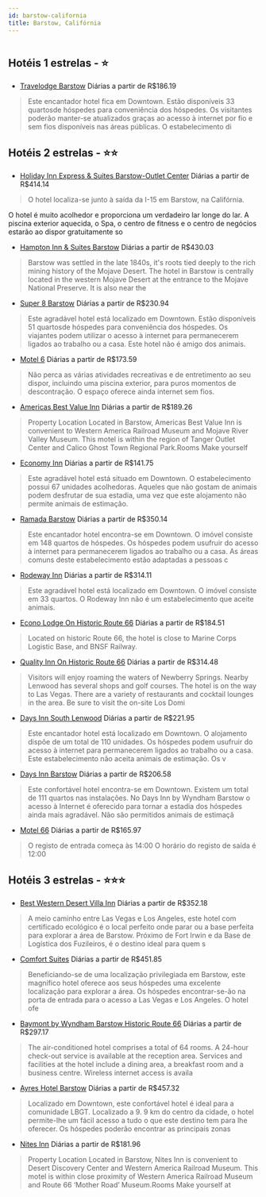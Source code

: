 ```yaml
---
id: barstow-california
title: Barstow, Califórnia
---
```


<center><img src="http://photos.hotelbeds.com/giata/13/132561/132561a_hb_a_002.jpg" alt="" /></center>


## Hotéis 1 estrelas - ⭐️

-    [Travelodge Barstow](https://www.hurb.com/hoteis/barstow/travelodge-barstow-JNP-JP066530?cmp=18055) Diárias a partir de R$186.19
   > Este encantador hotel fica em Downtown. Estão disponíveis 33 quartosde hóspedes para conveniência dos hóspedes. Os visitantes poderão manter-se atualizados graças ao acesso à internet por fio e sem fios disponíveis nas áreas públicas. O estabelecimento di

## Hotéis 2 estrelas - ⭐️⭐️

-    [Holiday Inn Express & Suites Barstow-Outlet Center](https://www.hurb.com/hoteis/barstow/holiday-inn-express-suites-barstow-outlet-center-JNP-JP731801?cmp=18055) Diárias a partir de R$414.14
   > O hotel localiza-se junto à saída da I-15 em Barstow, na Califórnia.

O hotel é muito acolhedor e proporciona um verdadeiro lar longe do lar. A piscina exterior aquecida, o Spa, o centro de fitness e o centro de negócios estarão ao dispor gratuitamente so
-    [Hampton Inn & Suites Barstow](https://www.hurb.com/hoteis/barstow/hampton-inn-suites-barstow-JNP-JP136360?cmp=18055) Diárias a partir de R$430.03
   > Barstow was settled in the late 1840s, it&apos;s roots tied deeply to the rich mining history of the Mojave Desert. The hotel in Barstow is centrally located in the western Mojave Desert at the entrance to the Mojave National Preserve. It is also near the
-    [Super 8 Barstow](https://www.hurb.com/hoteis/barstow/super-8-barstow-JNP-JP982781?cmp=18055) Diárias a partir de R$230.94
   > Este agradável hotel está localizado em Downtown. Estão disponíveis 51 quartosde hóspedes para conveniência dos hóspedes. Os viajantes podem utilizar o acesso à internet para permanecerem ligados ao trabalho ou a casa. Este hotel não é amigo dos animais. 
-    [Motel 6](https://www.hurb.com/hoteis/barstow/motel-6-JNP-JP006039?cmp=18055) Diárias a partir de R$173.59
   > Não perca as várias atividades recreativas e de entretimento ao seu dispor, incluindo uma piscina exterior, para puros momentos de descontração. O espaço oferece ainda internet sem fios.
-    [Americas Best Value Inn](https://www.hurb.com/hoteis/barstow/americas-best-value-inn-JNP-JP986189?cmp=18055) Diárias a partir de R$189.26
   > Property Location Located in Barstow, Americas Best Value Inn is convenient to Western America Railroad Museum and Mojave River Valley Museum. This motel is within the region of Tanger Outlet Center and Calico Ghost Town Regional Park.Rooms Make yourself 
-    [Economy Inn](https://www.hurb.com/hoteis/barstow/economy-inn-JNP-JP310986?cmp=18055) Diárias a partir de R$141.75
   > Este agradável hotel está situado em Downtown. O estabelecimento possui 67 unidades acolhedoras. Aqueles que não gostam de animais podem desfrutar de sua estadia, uma vez que este alojamento não permite animais de estimação. 
-    [Ramada Barstow](https://www.hurb.com/hoteis/barstow/ramada-barstow-JNP-JP062850?cmp=18055) Diárias a partir de R$350.14
   > Este encantador hotel encontra-se em Downtown. O imóvel consiste em 148 quartos de hóspedes. Os hóspedes podem usufruir do acesso à internet para permanecerem ligados ao trabalho ou a casa. As áreas comuns deste estabelecimento estão adaptadas a pessoas c
-    [Rodeway Inn](https://www.hurb.com/hoteis/barstow/rodeway-inn-JNP-JP195330?cmp=18055) Diárias a partir de R$314.11
   > Este agradável hotel está localizado em Downtown. O imóvel consiste em 33 quartos. O Rodeway Inn não é um estabelecimento que aceite animais. 
-    [Econo Lodge On Historic Route 66](https://www.hurb.com/hoteis/barstow/econo-lodge-on-historic-route-66-JNP-JP102942?cmp=18055) Diárias a partir de R$184.51
   > Located on historic Route 66, the hotel is close to Marine Corps Logistic Base, and BNSF Railway.
-    [Quality Inn On Historic Route 66](https://www.hurb.com/hoteis/barstow/quality-inn-on-historic-route-66-JNP-JP276567?cmp=18055) Diárias a partir de R$314.48
   > Visitors will enjoy roaming the waters of Newberry Springs. Nearby Lenwood has several shops and golf courses. The hotel is on the way to Las Vegas. There are a variety of restaurants and cocktail lounges in the area. Be sure to visit the on-site Los Domi
-    [Days Inn South Lenwood](https://www.hurb.com/hoteis/barstow/days-inn-south-lenwood-JNP-JP066526?cmp=18055) Diárias a partir de R$221.95
   > Este encantador hotel está localizado em Downtown. O alojamento dispõe de um total de 110 unidades. Os hóspedes podem usufruir do acesso à internet para permanecerem ligados ao trabalho ou a casa. Este estabelecimento não aceita animais de estimação. Os v
-    [Days Inn Barstow](https://www.hurb.com/hoteis/barstow/days-inn-barstow-JNP-JP277461?cmp=18055) Diárias a partir de R$206.58
   > Este confortável hotel encontra-se em Downtown. Existem um total de 111 quartos nas instalações. No Days Inn by Wyndham Barstow o acesso à Internet é oferecido para tornar a estadia dos hóspedes ainda mais agradável. Não são permitidos animais de estimaçã
-    [Motel 66](https://www.hurb.com/hoteis/barstow/motel-66-JNP-JP302527?cmp=18055) Diárias a partir de R$165.97
   > O registo de entrada começa às 14:00 O horário do registo de saída é 12:00

## Hotéis 3 estrelas - ⭐️⭐️⭐️

-    [Best Western Desert Villa Inn](https://www.hurb.com/hoteis/barstow/best-western-desert-villa-inn-JNP-JP271217?cmp=18055) Diárias a partir de R$352.18
   > A meio caminho entre Las Vegas e Los Angeles, este hotel com certificado ecológico é o local perfeito onde parar ou a base perfeita para explorar a área de Barstow. Próximo de Fort Irwin e da Base de Logística dos Fuzileiros, é o destino ideal para quem s
-    [Comfort Suites](https://www.hurb.com/hoteis/barstow/comfort-suites-JNP-JP232661?cmp=18055) Diárias a partir de R$451.85
   > Beneficiando-se de uma localização privilegiada em Barstow, este magnífico hotel oferece aos seus hóspedes uma excelente localização para explorar a área. Os hóspedes encontrar-se-ão na porta de entrada para o acesso a Las Vegas e Los Angeles. O hotel ofe
-    [Baymont by Wyndham Barstow Historic Route 66](https://www.hurb.com/hoteis/barstow/baymont-by-wyndham-barstow-historic-route-66-JNP-JP795241?cmp=18055) Diárias a partir de R$297.17
   > The air-conditioned hotel comprises a total of 64 rooms. A 24-hour check-out service is available at the reception area. Services and facilities at the hotel include a dining area, a breakfast room and a business centre. Wireless internet access is availa
-    [Ayres Hotel Barstow](https://www.hurb.com/hoteis/barstow/ayres-hotel-barstow-JNP-JP483775?cmp=18055) Diárias a partir de R$457.32
   > Localizado em Downtown, este confortável hotel é ideal para a comunidade LBGT. Localizado a 9. 9 km do centro da cidade, o hotel permite-lhe um fácil acesso a tudo o que este destino tem para lhe oferecer. Os hóspedes poderão encontrar as principais zonas
-    [Nites Inn](https://www.hurb.com/hoteis/barstow/nites-inn-JNP-JP684605?cmp=18055) Diárias a partir de R$181.96
   > Property Location Located in Barstow, Nites Inn is convenient to Desert Discovery Center and Western America Railroad Museum.  This motel is within close proximity of Western America Railroad Museum and Route 66 ‘Mother Road’ Museum.Rooms Make yourself at
